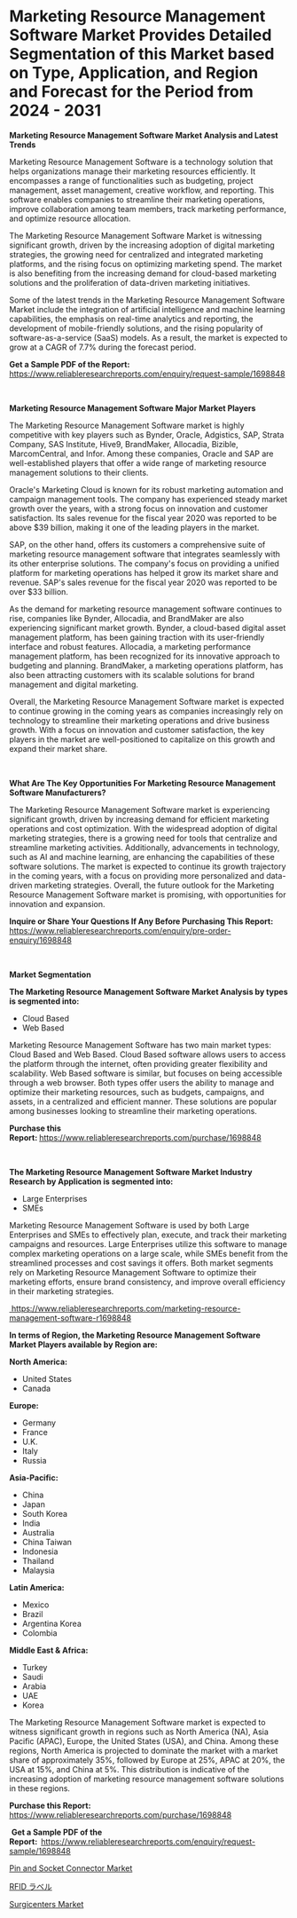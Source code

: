 <p><h1>Marketing Resource Management Software Market Provides Detailed Segmentation of this Market based on Type, Application, and Region and Forecast for the Period from 2024 - 2031</h1></p><p><strong>Marketing Resource Management Software Market Analysis and Latest Trends</strong></p>
<p><p>Marketing Resource Management Software is a technology solution that helps organizations manage their marketing resources efficiently. It encompasses a range of functionalities such as budgeting, project management, asset management, creative workflow, and reporting. This software enables companies to streamline their marketing operations, improve collaboration among team members, track marketing performance, and optimize resource allocation.</p><p>The Marketing Resource Management Software Market is witnessing significant growth, driven by the increasing adoption of digital marketing strategies, the growing need for centralized and integrated marketing platforms, and the rising focus on optimizing marketing spend. The market is also benefiting from the increasing demand for cloud-based marketing solutions and the proliferation of data-driven marketing initiatives.</p><p>Some of the latest trends in the Marketing Resource Management Software Market include the integration of artificial intelligence and machine learning capabilities, the emphasis on real-time analytics and reporting, the development of mobile-friendly solutions, and the rising popularity of software-as-a-service (SaaS) models. As a result, the market is expected to grow at a CAGR of 7.7% during the forecast period.</p></p>
<p><strong>Get a Sample PDF of the Report:&nbsp;</strong> <a href="https://www.reliableresearchreports.com/enquiry/request-sample/1698848">https://www.reliableresearchreports.com/enquiry/request-sample/1698848</a></p>
<p>&nbsp;</p>
<p><strong>Marketing Resource Management Software Major Market Players</strong></p>
<p><p>The Marketing Resource Management Software market is highly competitive with key players such as Bynder, Oracle, Adgistics, SAP, Strata Company, SAS Institute, Hive9, BrandMaker, Allocadia, Bizible, MarcomCentral, and Infor. Among these companies, Oracle and SAP are well-established players that offer a wide range of marketing resource management solutions to their clients.</p><p>Oracle's Marketing Cloud is known for its robust marketing automation and campaign management tools. The company has experienced steady market growth over the years, with a strong focus on innovation and customer satisfaction. Its sales revenue for the fiscal year 2020 was reported to be above $39 billion, making it one of the leading players in the market.</p><p>SAP, on the other hand, offers its customers a comprehensive suite of marketing resource management software that integrates seamlessly with its other enterprise solutions. The company's focus on providing a unified platform for marketing operations has helped it grow its market share and revenue. SAP's sales revenue for the fiscal year 2020 was reported to be over $33 billion.</p><p>As the demand for marketing resource management software continues to rise, companies like Bynder, Allocadia, and BrandMaker are also experiencing significant market growth. Bynder, a cloud-based digital asset management platform, has been gaining traction with its user-friendly interface and robust features. Allocadia, a marketing performance management platform, has been recognized for its innovative approach to budgeting and planning. BrandMaker, a marketing operations platform, has also been attracting customers with its scalable solutions for brand management and digital marketing.</p><p>Overall, the Marketing Resource Management Software market is expected to continue growing in the coming years as companies increasingly rely on technology to streamline their marketing operations and drive business growth. With a focus on innovation and customer satisfaction, the key players in the market are well-positioned to capitalize on this growth and expand their market share.</p></p>
<p>&nbsp;</p>
<p><strong>What Are The Key Opportunities For Marketing Resource Management Software Manufacturers?</strong></p>
<p><p>The Marketing Resource Management Software market is experiencing significant growth, driven by increasing demand for efficient marketing operations and cost optimization. With the widespread adoption of digital marketing strategies, there is a growing need for tools that centralize and streamline marketing activities. Additionally, advancements in technology, such as AI and machine learning, are enhancing the capabilities of these software solutions. The market is expected to continue its growth trajectory in the coming years, with a focus on providing more personalized and data-driven marketing strategies. Overall, the future outlook for the Marketing Resource Management Software market is promising, with opportunities for innovation and expansion.</p></p>
<p><strong>Inquire or Share Your Questions If Any Before Purchasing This Report:</strong> <a href="https://www.reliableresearchreports.com/enquiry/pre-order-enquiry/1698848">https://www.reliableresearchreports.com/enquiry/pre-order-enquiry/1698848</a></p>
<p>&nbsp;</p>
<p><strong>Market Segmentation</strong></p>
<p><strong>The Marketing Resource Management Software Market Analysis by types is segmented into:</strong></p>
<p><ul><li>Cloud Based</li><li>Web Based</li></ul></p>
<p><p>Marketing Resource Management Software has two main market types: Cloud Based and Web Based. Cloud Based software allows users to access the platform through the internet, often providing greater flexibility and scalability. Web Based software is similar, but focuses on being accessible through a web browser. Both types offer users the ability to manage and optimize their marketing resources, such as budgets, campaigns, and assets, in a centralized and efficient manner. These solutions are popular among businesses looking to streamline their marketing operations.</p></p>
<p><strong>Purchase this Report:&nbsp;</strong><a href="https://www.reliableresearchreports.com/purchase/1698848">https://www.reliableresearchreports.com/purchase/1698848</a></p>
<p>&nbsp;</p>
<p><strong>The Marketing Resource Management Software Market Industry Research by Application is segmented into:</strong></p>
<p><ul><li>Large Enterprises</li><li>SMEs</li></ul></p>
<p><p>Marketing Resource Management Software is used by both Large Enterprises and SMEs to effectively plan, execute, and track their marketing campaigns and resources. Large Enterprises utilize this software to manage complex marketing operations on a large scale, while SMEs benefit from the streamlined processes and cost savings it offers. Both market segments rely on Marketing Resource Management Software to optimize their marketing efforts, ensure brand consistency, and improve overall efficiency in their marketing strategies.</p></p>
<p><a href="https://www.reliableresearchreports.com/marketing-resource-management-software-r1698848">&nbsp;https://www.reliableresearchreports.com/marketing-resource-management-software-r1698848</a></p>
<p><strong>In terms of Region, the Marketing Resource Management Software Market Players available by Region are:</strong></p>
<p>
    <p> <strong> North America: </strong>
        <ul>
            <li>United States</li>
            <li>Canada</li>
        </ul>
        </p> 
    <p> <strong> Europe: </strong>
        <ul>
            <li>Germany</li>
            <li>France</li>
            <li>U.K.</li>
            <li>Italy</li>
            <li>Russia</li>
        </ul>
        </p> 
    <p> <strong> Asia-Pacific: </strong>
        <ul>
            <li>China</li>
            <li>Japan</li>
            <li>South Korea</li>
            <li>India</li>
            <li>Australia</li>
            <li>China Taiwan</li>
            <li>Indonesia</li>
            <li>Thailand</li>
            <li>Malaysia</li>
        </ul>
        </p> 
    <p> <strong> Latin America: </strong>
        <ul>
            <li>Mexico</li>
            <li>Brazil</li>
            <li>Argentina Korea</li>
            <li>Colombia</li>
        </ul>
        </p> 
    <p> <strong> Middle East & Africa: </strong>
        <ul>
            <li>Turkey</li>
            <li>Saudi</li>
            <li>Arabia</li>
            <li>UAE</li>
            <li>Korea</li>
        </ul>
    </p>
    </p>
<p><p>The Marketing Resource Management Software market is expected to witness significant growth in regions such as North America (NA), Asia Pacific (APAC), Europe, the United States (USA), and China. Among these regions, North America is projected to dominate the market with a market share of approximately 35%, followed by Europe at 25%, APAC at 20%, the USA at 15%, and China at 5%. This distribution is indicative of the increasing adoption of marketing resource management software solutions in these regions.</p></p>
<p><strong>Purchase this Report: </strong><a href="https://www.reliableresearchreports.com/purchase/1698848">https://www.reliableresearchreports.com/purchase/1698848</a></p>
<p>&nbsp;<strong>Get a Sample PDF of the Report:&nbsp;&nbsp;</strong><a href="https://www.reliableresearchreports.com/enquiry/request-sample/1698848">https://www.reliableresearchreports.com/enquiry/request-sample/1698848</a></p>
<p><strong></strong></p>
<p><p><a href="https://github.com/edytherolanlouisejk1miz0wig/Market-Research-Report-List-2/blob/main/pin-and-socket-connector-market.md">Pin and Socket Connector Market</a></p><p><a href="https://github.com/BrionnaBoyle/Market-Research-Report-List-1/blob/main/520502865742.md">RFID ラベル</a></p><p><a href="https://view.publitas.com/reportprime-1/surgicenters-market-insight-market-trends-growth-forecasted-from-2024-to-2031/">Surgicenters Market</a></p></p>